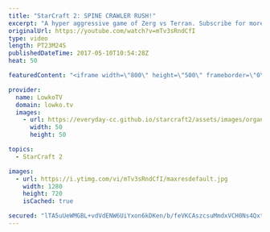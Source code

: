 ```yaml
---
title: "StarCraft 2: SPINE CRAWLER RUSH!"
excerpt: "A hyper aggressive game of Zerg vs Terran. Subscribe for more videos: http://lowko.tv/youtube Proxy Thor: https://goo.gl/qgLVyt  In this match between a Gold Terran and a Silver Zerg, the Zerg player decides to open up very aggressive with a Proxy Hatchery and Spine Crawlers on the other end of the map."
originalUrl: https://youtube.com/watch?v=mTv3sRndCfI
type: video
length: PT23M24S
publishedDateTime: 2017-05-10T10:54:28Z
heat: 50

featuredContent: "<iframe width=\"800\" height=\"500\" frameborder=\"0\" src=\"https://www.youtube.com/embed/mTv3sRndCfI\" allow=\"accelerometer; autoplay; encrypted-media; gyroscope; picture-in-picture\" allowfullscreen></iframe>"

provider:
  name: LowkoTV
  domain: lowko.tv
  images:
    - url: https://everyday-cc.github.io/starcraft2/assets/images/organizations/lowko.tv-50x50.jpg
      width: 50
      height: 50

topics:
  - StarCraft 2

images:
  - url: https://i.ytimg.com/vi/mTv3sRndCfI/maxresdefault.jpg
    width: 1280
    height: 720
    isCached: true

secured: "lTA5uUeWMGBL+vdVdENW6UiYxon6kDKen/b/feVKCAszcsuMmdxVCH0Ns4QxtWHTFYeHCSS9oUuo3BI1bIzmJFZuBuMe5QS29uYvMRnAPfpKRtOZ9ge0KihdEnBYjoSlB/WY1aRgIE03o5AHF+LO+UMnovLU7ojHtsxxLCc9v892GsPl2G2bYbEjRNsyfnEUhr5Zf9PNC+fgcEO0iJl40UQ05vgJcO1gCuOASwojGEGY0N+iL/2ij0mOOlEOQ6EAflhUG8QF5OIJoa/hm40SQMidum1WtMJprR0Rdp2n3IK0JyDSiBqfuHBECYJR2rjRjIar1toovl3YBxdv7SNCP/0H99gAoeKKPeFYjizdUZqXxz/jbwliNi61UtqSQwBEKROTZJwGwC4G7+njUSwE4LCAZRJn3uPKjIx1Q4Cv39QTfayoDZ9YKwE4nzLXZ7Wg;ZSVT0ny/jY7ezz0TgyrgIA=="
---
```


